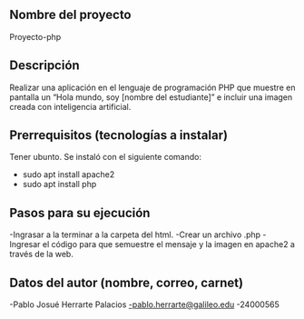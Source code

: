 ## Nombre del proyecto 
Proyecto-php

## Descripción 
Realizar una aplicación en el lenguaje de programación PHP que muestre en pantalla un “Hola mundo, soy [nombre del estudiante]” e incluir una imagen creada con inteligencia artificial.

## Prerrequisitos (tecnologías a instalar)
Tener ubunto.
Se instaló con el siguiente comando:
 - sudo apt install apache2
 - sudo apt install php
 
## Pasos para su ejecución
-Ingrasar a la terminar a la carpeta del html. 
-Crear un archivo .php
-Ingresar el código para que semuestre el mensaje y la imagen en apache2 a través de la web.
## Datos del autor (nombre, correo, carnet)
-Pablo Josué Herrarte Palacios
-pablo.herrarte@galileo.edu 
-24000565 
